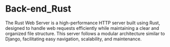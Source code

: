 # Back-end_Rust
The Rust Web Server is a high-performance HTTP server built using Rust, designed to handle web requests efficiently while maintaining a clear and organized file structure. This server follows a modular architecture similar to Django, facilitating easy navigation, scalability, and maintenance. 
